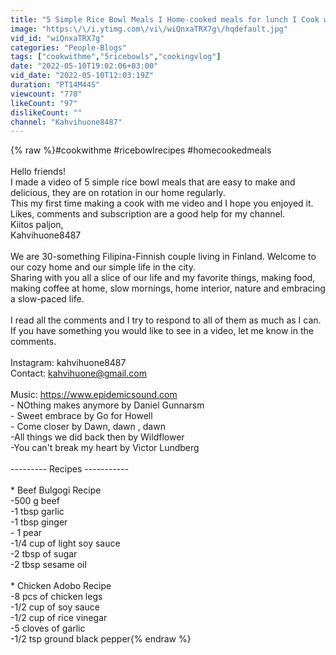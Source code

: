 ```yaml
---
title: "5 Simple Rice Bowl Meals I Home-cooked meals for lunch I Cook with me"
image: "https:\/\/i.ytimg.com\/vi\/wiQnxaTRX7g\/hqdefault.jpg"
vid_id: "wiQnxaTRX7g"
categories: "People-Blogs"
tags: ["cookwithme","5ricebowls","cookingvlog"]
date: "2022-05-10T19:02:06+03:00"
vid_date: "2022-05-10T12:03:19Z"
duration: "PT14M44S"
viewcount: "770"
likeCount: "97"
dislikeCount: ""
channel: "Kahvihuone8487"
---
```

{% raw %}#cookwithme #ricebowlrecipes #homecookedmeals <br /><br />Hello friends!<br />I made a video of 5 simple rice bowl meals that are easy to make and delicious, they are on rotation in our home regularly. <br />This my first time making a cook with me video and I hope you enjoyed it.<br />Likes, comments and subscription are a good help for my channel.<br />Kiitos paljon,<br />Kahvihuone8487<br /><br />We are 30-something Filipina-Finnish couple living in Finland. Welcome to our cozy home and our simple life in the city.<br />Sharing with you all a slice of our life and my favorite things, making food, making coffee at home, slow mornings, home interior, nature and  embracing a slow-paced life. <br /><br />I read all the comments and I try to respond to all of  them as much as I can. <br />If you have something you would like to see in a video, let me know in the comments.<br /><br />Instagram: kahvihuone8487<br />Contact: kahvihuone@gmail.com<br /><br />Music: <a rel="nofollow" target="blank" href="https://www.epidemicsound.com">https://www.epidemicsound.com</a> <br />- NOthing makes anymore by Daniel Gunnarsm<br />- Sweet embrace by Go for Howell<br />- Come closer by Dawn, dawn , dawn<br /> -All things we did back then by Wildflower<br />-You can't break my heart by Victor Lundberg<br /><br />--------- Recipes -----------<br /><br />* Beef Bulgogi Recipe<br /> -500 g  beef <br /> -1 tbsp garlic<br /> -1 tbsp ginger<br />- 1 pear<br />-1/4 cup of light soy sauce<br />-2 tbsp of sugar<br />-2 tbsp sesame oil<br /><br />* Chicken Adobo Recipe<br />-8 pcs of chicken legs<br />-1/2 cup of soy sauce<br />-1/2 cup of rice vinegar<br />-5 cloves of garlic<br />-1/2 tsp  ground black pepper{% endraw %}
